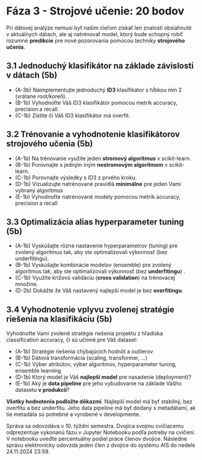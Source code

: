 # Fáza 3 - Strojové učenie: 20 bodov
Pri dátovej analýze nemusí byť naším cieľom získať len znalosti obsiahnuté v aktuálnych dátach, ale aj natrénovať model, ktorý bude schopný robiť rozumné **predikcie** pre nové pozorovania pomocou techniky **strojového učenia**. 
## 3.1 Jednoduchý klasifikátor na základe závislosti v dátach  (5b)
- (A-3b) Naimplementujte jednoduchý **ID3** klasifikátor s hĺbkou min 2 (vrátane root/koreň). 
- (B-1b) Vyhodnoťte Váš ID3 klasifikátor pomocou metrík accuracy, precision a recall.
- (C-1b) Zístite či Váš ID3 klasifikátor má overfit.
## 3.2 Trénovanie a vyhodnotenie klasifikátorov strojového učenia (5b)
- (A-1b) Na trénovanie využite jeden **stromový algoritmus** v scikit-learn.
- (B-1b) Porovnajte s jedným iným **nestromovým algoritmom** v scikit-learn.
- (C-1b) Porovnajte výsledky s ID3 z prvého kroku.
- (D-1b) Vizualizujte natrénované pravidlá **minimálne** pre jeden Vami vybraný algoritmus
- (E-1b) Vyhodnoťte natrénované modely pomocou metrík accuracy, precision a recall
## 3.3 Optimalizácia alias hyperparameter tuning (5b)
- (A-1b) Vyskúšajte rôzne nastavenie hyperparametrov (tuning) pre zvolený algoritmus tak, aby ste optimalizovali výkonnosť (bez underfitingu).
- (B-1b) Vyskúšajte kombinácie modelov (ensemble) pre zvolený algoritmus tak, aby ste optimalizovali výkonnosť (bez **underfitingu**) . 
- (C-1b) Využite krížovú validáciu (**cross validation**) na trénovacej množine.
- (D-2b) Dokážte že Váš nastavený najlepší model je bez **overfitingu**.
## 3.4 Vyhodnotenie vplyvu zvolenej stratégie riešenia na klasifikáciu (5b) 
Vyhodnoťte Vami zvolené stratégie riešenia projektu z hľadiska classification accuracy, či sú učinné pre Váš dataset: 
- (A-1b) Stratégie riešenia chýbajúcich hodnôt a outlierov
- (B-1b) Dátová transformácia (scaling, transformer, …)
- (C-1b) Výber atribútov, výber algoritmov, hyperparameter tuning, ensemble learning
- (D-1b) Ktorý model je Váš **najlepší model** pre nasadenie (deployment)? 
- (E-1b) Aký je **data pipeline** pre jeho vybudovanie na základe Vášho datasetu **v produkcii**?

**Všetky hodnotenia podložte dôkazmi**. Najlepší model má byť stabilný, bez overfitu a bez underfitu. Jeho data pipeline má byť dodaný s metadátami, ak tie metadáta sú potrebné a vyrobené v developmente. 

Správa sa odovzdáva v 10. týždni semestra. Dvojica svojmu cvičiacemu odprezentuje vykonanú fázu v Jupyter Notebooku podľa potreby na cvičení. V notebooku uveďte percentuálny podiel práce členov dvojice. Následne správu elektronicky odovzdá jeden člen z dvojice do systému AIS do nedele 24.11.2024 23:59.​​

